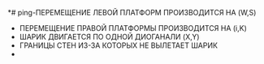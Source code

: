 *# ping-ПЕРЕМЕЩЕНИЕ ЛЕВОЙ ПЛАТФОРМ ПРОИЗВОДИТСЯ НА (W,S)
* ПЕРЕМЕЩЕНИЕ ПРАВОЙ ПЛАТФОРМЫ ПРОИЗВОДИТСЯ НА (i,K)
* ШАРИК ДВИГАЕТСЯ ПО ОДНОЙ ДИОГАНАЛИ (X,Y)
* ГРАНИЦЫ СТЕН ИЗ-ЗА КОТОРЫХ НЕ ВЫЛЕТАЕТ ШАРИК
* 
